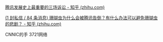 [腾讯发展史上最重要的三场诉讼 - 知乎 (zhihu.com)](https://zhuanlan.zhihu.com/p/349879476)

[(1 封私信 / 84 条消息) 珊瑚虫为什么会被腾讯告倒？有什么办法可以避免珊瑚虫的悲剧？ - 知乎 (zhihu.com)](https://www.zhihu.com/question/19879230)


CNNIC的手
3721网络

